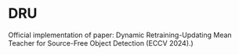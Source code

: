 # DRU
Official implementation of paper: Dynamic Retraining-Updating Mean Teacher for Source-Free Object Detection (ECCV 2024).)
